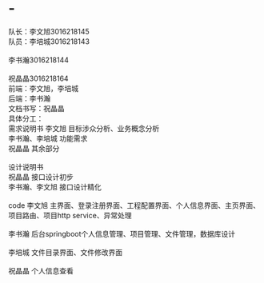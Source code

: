# -
队长：李文旭3016218145<br>
队员：李培城3016218143<br>    
     李书瀚3016218144 <br>     
     祝晶晶3016218164<br>
前端：李文旭，李培城<br>
后端：李书瀚 <br>
文档书写：祝晶晶<br>
具体分工：<br>
需求说明书    李文旭 目标涉众分析、业务概念分析  
            李书瀚、李培城 功能需求    
	    祝晶晶 其余部分<br><br>
设计说明书	    
            祝晶晶 接口设计初步	    
	    李书瀚、李文旭 接口设计精化<br><br>
code        李文旭 主界面、登录注册界面、工程配置界面、个人信息界面、主页界面、项目路由、项目http service、异常处理<br> 	
            李书瀚 后台springboot个人信息管理、项目管理、文件管理，数据库设计<br>	   
	    李培城 文件目录界面、文件修改界面<br>	    
	    祝晶晶 个人信息查看<br>
